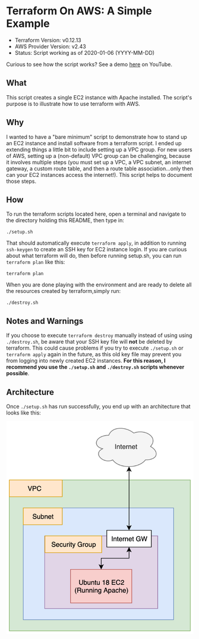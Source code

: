 # Terraform On AWS: A Simple Example

- Terraform Version: v0.12.13
- AWS Provider Version: v2.43
- Status: Script working as of 2020-01-06 (YYYY-MM-DD)

Curious to see how the script works? See a demo [here](https://www.youtube.com/watch?v=uMdw_BbeYAM) on YouTube. 

## What

This script creates a single EC2 instance with Apache installed. The script's purpose is to illustrate how to use terraform with AWS.

## Why

I wanted to have a "bare minimum" script to demonstrate how to stand up an EC2 instance and install software from a terraform script. I ended up extending things a little bit to include setting up a VPC group. For new users of AWS, setting up a (non-default) VPC group can be challenging, because it involves multiple steps (you must set up a VPC, a VPC subnet, an internet gateway, a custom route table, and then a route table association...only then can your EC2 instances access the internet!). This script helps to document those steps. 

## How 

To run the terraform scripts located here, open a terminal and navigate to the directory holding this README, then type in:

```
./setup.sh
```

That should automatically execute `terraform apply`, in addition to running `ssh-keygen` to create an SSH key for EC2 instance login. If you are curious about what terraform will do, then before running setup.sh, you can run `terraform plan` like this:

```
terraform plan
```

When you are done playing with the environment and are ready to delete all the resources created by terraform,simply run:

```
./destroy.sh
```

## Notes and Warnings

If you choose to execute `terraform destroy` manually instead of using using `./destroy.sh`, be aware that your SSH key file will **not** be deleted by terraform. This could cause problems if you try to execute `./setup.sh` or `terraform apply` again in the future, as this old key file may prevent you from logging into newly created EC2 instances. **For this reason, I recommend you use the `./setup.sh` and `./destroy.sh` scripts whenever possible**. 

## Architecture

Once `./setup.sh` has run successfully, you end up with an architecture that looks like this:

![Simple Webserver on AWS](diagrams/terraform_on_aws.png)

